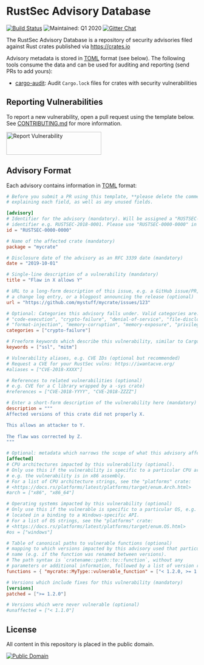 # RustSec Advisory Database

[![Build Status][build-image]][build-link]
![Maintained: Q1 2020][maintained-image]
[![Gitter Chat][gitter-image]][gitter-link]

The RustSec Advisory Database is a repository of security advisories filed
against Rust crates published via https://crates.io

Advisory metadata is stored in [TOML] format (see below). The following tools
consume the data and can be used for auditing and reporting (send PRs to add yours):

* [cargo-audit]: Audit `Cargo.lock` files for crates with security vulnerabilities

## Reporting Vulnerabilities

To report a new vulnerability, open a pull request using the template below.
See [CONTRIBUTING.md] for more information.

<a href="https://github.com/RustSec/advisory-db/blob/master/CONTRIBUTING.md">
  <img alt="Report Vulnerability" width="250px" height="60px" src="https://rustsec.org/assets/img/report-vuln-button.svg">
</a>

## Advisory Format

Each advisory contains information in [TOML] format:

```toml
# Before you submit a PR using this template, **please delete the comments**
# explaining each field, as well as any unused fields.

[advisory]
# Identifier for the advisory (mandatory). Will be assigned a "RUSTSEC-YYYY-NNNN"
# identifier e.g. RUSTSEC-2018-0001. Please use "RUSTSEC-0000-0000" in PRs.
id = "RUSTSEC-0000-0000"

# Name of the affected crate (mandatory)
package = "mycrate"

# Disclosure date of the advisory as an RFC 3339 date (mandatory)
date = "2019-10-01"

# Single-line description of a vulnerability (mandatory)
title = "Flaw in X allows Y"

# URL to a long-form description of this issue, e.g. a GitHub issue/PR,
# a change log entry, or a blogpost announcing the release (optional)
url = "https://github.com/mystuff/mycrate/issues/123"

# Optional: Categories this advisory falls under. Valid categories are:
# "code-execution", "crypto-failure", "denial-of-service", "file-disclosure"
# "format-injection", "memory-corruption", "memory-exposure", "privilege-escalation"
categories = ["crypto-failure"]

# Freeform keywords which describe this vulnerability, similar to Cargo (optional)
keywords = ["ssl", "mitm"]

# Vulnerability aliases, e.g. CVE IDs (optional but recommended)
# Request a CVE for your RustSec vulns: https://iwantacve.org/
#aliases = ["CVE-2018-XXXX"]

# References to related vulnerabilities (optional)
# e.g. CVE for a C library wrapped by a -sys crate)
#references = ["CVE-2018-YYYY", "CVE-2018-ZZZZ"]

# Enter a short-form description of the vulnerability here (mandatory)
description = """
Affected versions of this crate did not properly X.

This allows an attacker to Y.
 
The flaw was corrected by Z.
"""

# Optional: metadata which narrows the scope of what this advisory affects
[affected]
# CPU architectures impacted by this vulnerability (optional).
# Only use this if the vulnerability is specific to a particular CPU architecture,
# e.g. the vulnerability is in x86 assembly.
# For a list of CPU architecture strings, see the "platforms" crate:
# <https://docs.rs/platforms/latest/platforms/target/enum.Arch.html>
#arch = ["x86", "x86_64"]

# Operating systems impacted by this vulnerability (optional)
# Only use this if the vulnerable is specific to a particular OS, e.g. it was
# located in a binding to a Windows-specific API.
# For a list of OS strings, see the "platforms" crate:
# <https://docs.rs/platforms/latest/platforms/target/enum.OS.html>
#os = ["windows"]

# Table of canonical paths to vulnerable functions (optional)
# mapping to which versions impacted by this advisory used that particular
# name (e.g. if the function was renamed between versions). 
# The path syntax is `cratename::path::to::function`, without any
# parameters or additional information, followed by a list of version reqs.
functions = { "mycrate::MyType::vulnerable_function" = ["< 1.2.0, >= 1.1.0"] }

# Versions which include fixes for this vulnerability (mandatory)
[versions]
patched = [">= 1.2.0"]

# Versions which were never vulnerable (optional)
#unaffected = ["< 1.1.0"]
```

## License

All content in this repository is placed in the public domain.

[![Public Domain](http://i.creativecommons.org/p/zero/1.0/88x31.png)](https://github.com/RustSec/advisory-db/blob/master/LICENSE.txt)

[//]: # (badges)

[build-image]: https://github.com/rustsec/advisory-db/workflows/Validate/badge.svg
[build-link]: https://github.com/rustsec/advisory-db/actions
[maintained-image]: https://img.shields.io/maintenance/yes/2020.svg
[gitter-image]: https://badges.gitter.im/badge.svg
[gitter-link]: https://gitter.im/RustSec/Lobby

[//]: # (general links)

[TOML]: https://github.com/toml-lang/toml
[cargo-audit]: https://github.com/rustsec/cargo-audit
[CONTRIBUTING.md]: https://github.com/RustSec/advisory-db/blob/master/CONTRIBUTING.md
